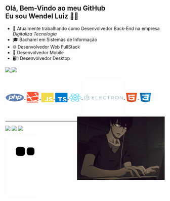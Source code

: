 ## Olá, Bem-Vindo ao meu GitHub <br> Eu sou Wendel Luiz 👾🤟

- 💼 Atualmente trabalhando como Desenvolvedor Back-End na empresa <i>Digitaliza Tecnologia</i>
- 🎓 Bacharel em Sistemas de Informação
- 🌐 Desenvolvedor Web FullStack
- 📱 Desenvolvedor Mobile
- 🖥🖱 Desenvolvedor Desktop
<div>
  <a href="https://github.com/wendellunny">
  <img height="180em" src="https://github-readme-stats.vercel.app/api?username=wendellunny&show_icons=true&theme=dracula&include_all_commits=true&count_private=true"/>
  <img height="180em" src="https://github-readme-stats.vercel.app/api/top-langs/?username=wendellunny&layout=compact&langs_count=7&theme=dracula"/>
</div>

<div style="display: inline_block"><br>
  <img align="center" alt="lunny-php" height="50" width="60" src="https://github.com/devicons/devicon/blob/master/icons/php/php-plain.svg">
  <img align="center" alt="lunny-laravel" height="35" width="45" src="https://github.com/devicons/devicon/blob/master/icons/laravel/laravel-plain-wordmark.svg">
  <img align="center" alt="lunny-Js" height="30" width="40" src="https://raw.githubusercontent.com/devicons/devicon/master/icons/javascript/javascript-plain.svg">
  <img align="center" alt="lunny-Ts" height="30" width="40" src="https://raw.githubusercontent.com/devicons/devicon/master/icons/typescript/typescript-plain.svg">
  <img align="center" alt="lunny-React" height="30" width="40" src="https://raw.githubusercontent.com/devicons/devicon/master/icons/react/react-original.svg">
  <img align="center" alt="lunny-electron" height="120" width="130" src="https://github.com/devicons/devicon/blob/master/icons/electron/electron-original-wordmark.svg">
  <img align="center" alt="lunny-HTML" height="30" width="40" src="https://raw.githubusercontent.com/devicons/devicon/master/icons/html5/html5-original.svg">
  <img align="center" alt="lunny-CSS" height="30" width="40" src="https://raw.githubusercontent.com/devicons/devicon/master/icons/css3/css3-original.svg">
  <img align="right" alt="Developer"  src="https://github.com/wendellunny/wendellunny/blob/master/img/tumblr_na4eugToNe1s5fa4co2_500%20(1)%20(2).gif"></div>
<hr>
<div style="display: inline_block"> 
  <a href="https://www.instagram.com/wendel.lunny/" target="_blank"><img src="https://img.shields.io/badge/-Instagram-%23E4405F?style=for-the-badge&logo=instagram&logoColor=white" target="_blank"></a>
  <a href = "mailto:wendelferreiraportugal@gmail.com"><img src="https://img.shields.io/badge/-Gmail-%23333?style=for-the-badge&logo=gmail&logoColor=white" target="_blank"></a>
  <a href="https://www.linkedin.com/in/wendel-luiz-paula" target="_blank"><img src="https://img.shields.io/badge/-LinkedIn-%230077B5?style=for-the-badge&logo=linkedin&logoColor=white" target="_blank"></a> 
 
  ![Snake animation](https://github.com/rafaballerini/rafaballerini/blob/output/github-contribution-grid-snake.svg)
 
</div>
